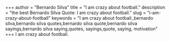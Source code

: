 +++
author = "Bernardo Silva"
title = "I am crazy about football."
description = "the best Bernardo Silva Quote: I am crazy about football."
slug = "i-am-crazy-about-football"
keywords = "I am crazy about football.,bernardo silva,bernardo silva quotes,bernardo silva quote,bernardo silva sayings,bernardo silva saying,quotes, sayings,quote, saying, motivation"
+++
I am crazy about football.
